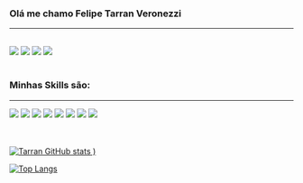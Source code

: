 ### Olá me chamo Felipe Tarran Veronezzi
<hr>
<br>
<div>
<a href="#"><img src="https://img.shields.io/badge/Gmail-D14836?style=for-the-badge&logo=gmail&logoColor=white"></img></a>
<a href="#"><img src="https://img.shields.io/badge/LinkedIn-0077B5?style=for-the-badge&logo=linkedin&logoColor=white"></img></a>
<a href="#"><img src="https://img.shields.io/badge/Discord-7289DA?style=for-the-badge&logo=discord&logoColor=white"></img></a> 
<a href="#"><img src="https://img.shields.io/badge/Ubuntu-E95420?style=for-the-badge&logo=ubuntu&logoColor=white"></img></a>
</div>
<br>
<h3>Minhas Skills são:</h3>
<hr>
<div>
<a><img src="https://img.shields.io/badge/HTML5-E34F26?style=for-the-badge&logo=html5&logoColor=white"></img></a>
<a><img src="https://img.shields.io/badge/CSS3-1572B6?style=for-the-badge&logo=css3&logoColor=white"></img></a>
<a><img src="https://img.shields.io/badge/JavaScript-F7DF1E?style=for-the-badge&logo=javascript&logoColor=black"></img></a>
<a><img src="https://img.shields.io/badge/PHP-777BB4?style=for-the-badge&logo=php&logoColor=white"></img></a>
<a><img src="https://img.shields.io/badge/Tailwind_CSS-38B2AC?style=for-the-badge&logo=tailwind-css&logoColor=white"></img></a>
<a><img src="https://img.shields.io/badge/Sass-CC6699?style=for-the-badge&logo=sass&logoColor=white"></img></a>
<a><img src="https://img.shields.io/badge/Bootstrap-563D7C?style=for-the-badge&logo=bootstrap&logoColor=white"></img></a>
<a><img src="https://img.shields.io/badge/MySQL-00000F?style=for-the-badge&logo=mysql&logoColor=white"></img></a>
</div>
<br><br>

[![Tarran GitHub stats](https://github-readme-stats.vercel.app/api?username=felipetarran&show_icons=true&theme=radical)
)](https://github.com/anuraghazra/github-readme-stats)

[![Top Langs](https://github-readme-stats.vercel.app/api/top-langs/?username=felipetarran&show_icons=true&theme=radical)](https://github.com/anuraghazra/github-readme-stats)
